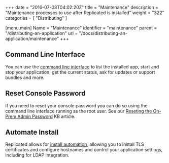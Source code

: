 +++
date = "2016-07-03T04:02:20Z"
title = "Maintenance"
description = "Maintenance processes to use after Replicated is installed"
weight = "322"
categories = [ "Distributing" ]

[menu.main]
Name       = "Maintenance"
identifier = "maintenance"
parent     = "/distributing-an-application"
url        = "/docs/distributing-an-application/maintenance"
+++

## Command Line Interface

You can use the [command line interface](/reference/replicated-cli/) to list the installed app, start and stop 
your application, get the current status, ask for updates or support bundles and more.

## Reset Console Password

If you need to reset your console password you can do so using the command line interface running as the
root user.  See our [Reseting the On-Prem Admin Password](/kb/supporting-your-customers/resetting-console-password/)
KB article.

## Automate Install

Replicated allows for [install automation](/kb/developer-resources/automate-install/),
allowing you to install TLS certificates and configure hostnames and control your 
application settings, including for LDAP integration.



